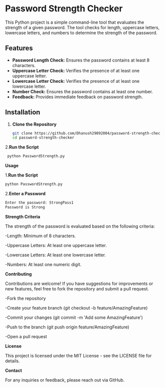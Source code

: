 # Password Strength Checker

This Python project is a simple command-line tool that evaluates the strength of a given password. The tool checks for length, uppercase letters, lowercase letters, and numbers to determine the strength of the password.

## Features

- **Password Length Check:** Ensures the password contains at least 8 characters.
- **Uppercase Letter Check:** Verifies the presence of at least one uppercase letter.
- **Lowercase Letter Check:** Verifies the presence of at least one lowercase letter.
- **Number Check:** Ensures the password contains at least one number.
- **Feedback:** Provides immediate feedback on password strength.

## Installation

1. **Clone the Repository**
   ```bash
   git clone https://github.com/Dhanush29092004/password-strength-checker.git
   cd password-strength-checker
2.**Run the Script**
```bash
 python PasswordStrength.py

```

**Usage**

1.**Run the Script**
```bash
python PasswordStrength.py
```
2.**Enter a Password**
```bash
Enter the password: StrongPass1
Password is Strong
```
**Strength Criteria**

The strength of the password is evaluated based on the following criteria:

-Length: Minimum of 8 characters.

-Uppercase Letters: At least one uppercase letter.

-Lowercase Letters: At least one lowercase letter.

-Numbers: At least one numeric digit.

**Contributing**

Contributions are welcome! If you have suggestions for improvements or new features, feel free to fork the repository and submit a pull request.

-Fork the repository

-Create your feature branch (git checkout -b feature/AmazingFeature)

-Commit your changes (git commit -m 'Add some AmazingFeature')

-Push to the branch (git push origin feature/AmazingFeature)

-Open a pull request

**License**

This project is licensed under the MIT License - see the LICENSE file for details.

**Contact**

For any inquiries or feedback, please reach out via GitHub.

